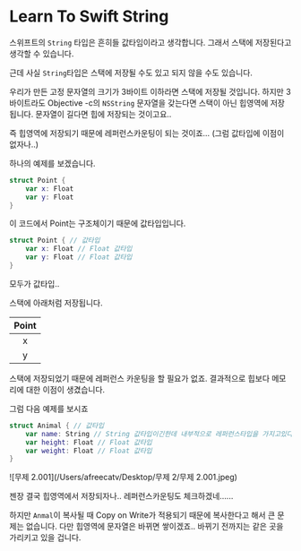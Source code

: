 # Learn To Swift String



스위프트의 `String` 타입은 흔히들 값타임이라고 생각합니다. 그래서  스택에 저장된다고 생각할 수 있습니다. 

근데 사실 `String`타입은 스택에 저장될 수도 있고 되지 않을 수도 있습니다.

우리가 만든 고정 문자열의 크기가 3바이트 이하라면 스택에 저장될 것입니다. 하지만 3바이트라도 Objective -c의 `NSString` 문자열을 갖는다면 스택이 아닌 힙영역에 저장됩니다. 문자열이 길다면 힙에 저장되는 것이고요..



즉 힙영역에 저장되기 때문에 레퍼런스카운팅이 되는 것이죠… (그럼 값타입에 이점이 없자나..)



하나의 예제를 보겠습니다.

```swift
struct Point { 
    var x: Float
    var y: Float
}
```



이 코드에서 Point는 구조체이기 때문에 값타입입니다.



```swift
struct Point { // 값타입
    var x: Float // Float 값타입
    var y: Float // Float 값타입
}
```

모두가 값타입..

스택에 아래처럼  저장됩니다.

| Point |
| :---: |
|   x   |
|   y   |

스택에 저장되었기 때문에 레퍼런스 카운팅을 할 필요가 없죠. 결과적으로 힙보다 메모리에 대한 이점이 생겼습니다.



그럼 다음 예제를 보시죠 



```swift
struct Animal { // 값타입
    var name: String // String 값타입이긴한데 내부적으로 레퍼런스타입을 가지고있다...
    var height: Float // Float 값타입
    var weight: Float // Float 값타입
}
```

![무제 2.001](/Users/afreecatv/Desktop/무제 2/무제 2.001.jpeg)

젠장 결국 힙영역에서 저장되자나.. 레퍼런스카운팅도 체크하겠네…...

하지만 `Anmal`이 복사될 때 Copy on Write가 적용되기 때문에 복사한다고 해서 큰 문제는 없습니다. 다만 힙영역에 문자열은 바뀌면 쌓이겠죠.. 바뀌기 전까지는 같은 곳을 가리키고 있을 겁니다.





